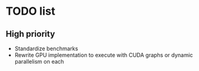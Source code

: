 # TODO list

## High priority
* Standardize benchmarks
* Rewrite GPU implementation to execute with CUDA graphs or dynamic parallelism on each 